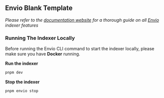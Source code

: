 ## Envio Blank Template

*Please refer to the [documentation website](https://docs.envio.dev) for a thorough guide on all [Envio](https://envio.dev) indexer features*

### Running The Indexer Locally

Before running the Envio CLI command to start the indexer locally, please make sure you have **Docker** running.

**Run the indexer**

```bash
pnpm dev
```

**Stop the indexer**

```bash
pnpm envio stop
```
